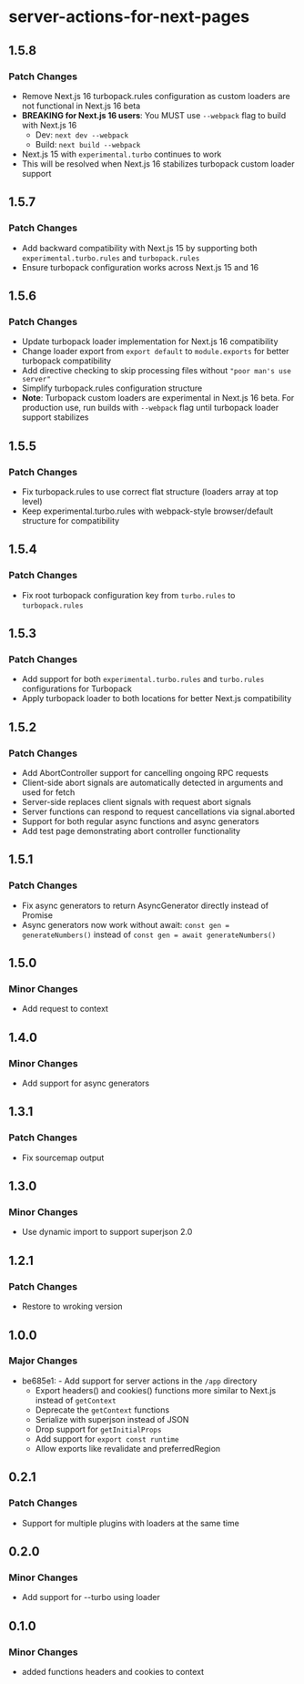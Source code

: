 # server-actions-for-next-pages

## 1.5.8

### Patch Changes

- Remove Next.js 16 turbopack.rules configuration as custom loaders are not functional in Next.js 16 beta
- **BREAKING for Next.js 16 users**: You MUST use `--webpack` flag to build with Next.js 16
  - Dev: `next dev --webpack`
  - Build: `next build --webpack`
- Next.js 15 with `experimental.turbo` continues to work
- This will be resolved when Next.js 16 stabilizes turbopack custom loader support

## 1.5.7

### Patch Changes

- Add backward compatibility with Next.js 15 by supporting both `experimental.turbo.rules` and `turbopack.rules`
- Ensure turbopack configuration works across Next.js 15 and 16

## 1.5.6

### Patch Changes

- Update turbopack loader implementation for Next.js 16 compatibility
- Change loader export from `export default` to `module.exports` for better turbopack compatibility
- Add directive checking to skip processing files without `"poor man's use server"`
- Simplify turbopack.rules configuration structure
- **Note**: Turbopack custom loaders are experimental in Next.js 16 beta. For production use, run builds with `--webpack` flag until turbopack loader support stabilizes

## 1.5.5

### Patch Changes

- Fix turbopack.rules to use correct flat structure (loaders array at top level)
- Keep experimental.turbo.rules with webpack-style browser/default structure for compatibility

## 1.5.4

### Patch Changes

- Fix root turbopack configuration key from `turbo.rules` to `turbopack.rules`

## 1.5.3

### Patch Changes

- Add support for both `experimental.turbo.rules` and `turbo.rules` configurations for Turbopack
- Apply turbopack loader to both locations for better Next.js compatibility

## 1.5.2

### Patch Changes

- Add AbortController support for cancelling ongoing RPC requests
- Client-side abort signals are automatically detected in arguments and used for fetch
- Server-side replaces client signals with request abort signals
- Server functions can respond to request cancellations via signal.aborted
- Support for both regular async functions and async generators
- Add test page demonstrating abort controller functionality

## 1.5.1

### Patch Changes

- Fix async generators to return AsyncGenerator directly instead of Promise<AsyncGenerator>
- Async generators now work without await: `const gen = generateNumbers()` instead of `const gen = await generateNumbers()`

## 1.5.0

### Minor Changes

- Add request to context

## 1.4.0

### Minor Changes

- Add support for async generators

## 1.3.1

### Patch Changes

- Fix sourcemap output

## 1.3.0

### Minor Changes

- Use dynamic import to support superjson 2.0

## 1.2.1

### Patch Changes

- Restore to wroking version

## 1.0.0

### Major Changes

- be685e1: - Add support for server actions in the `/app` directory
  - Export headers() and cookies() functions more similar to Next.js instead of `getContext`
  - Deprecate the `getContext` functions
  - Serialize with superjson instead of JSON
  - Drop support for `getInitialProps`
  - Add support for `export const runtime`
  - Allow exports like revalidate and preferredRegion

## 0.2.1

### Patch Changes

- Support for multiple plugins with loaders at the same time

## 0.2.0

### Minor Changes

- Add support for --turbo using loader

## 0.1.0

### Minor Changes

- added functions headers and cookies to context
